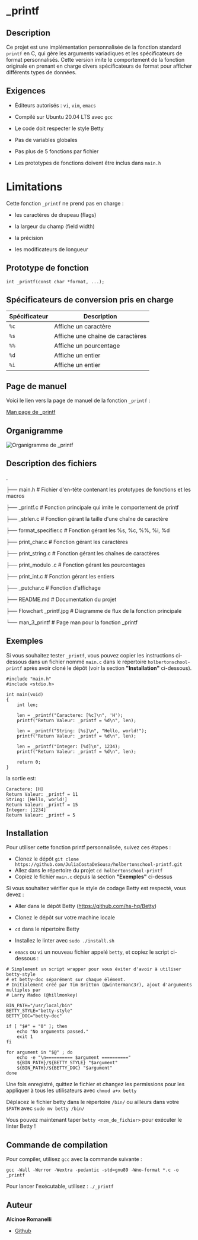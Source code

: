 # _printf

## Description
Ce projet est une implémentation personnalisée de la fonction standard `printf` en C, qui gère les arguments variadiques et les spécificateurs de format personnalisés. Cette version imite le comportement de la fonction originale en prenant en charge divers spécificateurs de format pour afficher différents types de données.

## Exigences

* Éditeurs autorisés : `vi`, `vim`, `emacs`

* Compilé sur Ubuntu 20.04 LTS avec `gcc`

* Le code doit respecter le style Betty

* Pas de variables globales

* Pas plus de 5 fonctions par fichier

* Les prototypes de fonctions doivent être inclus dans `main.h`

# Limitations

Cette fonction `_printf` ne prend pas en charge : 

* les caractères de drapeau (flags)

* la largeur du champ (field width)

* la précision

* les modificateurs de longueur

## Prototype de fonction

`int _printf(const char *format, ...);`

## Spécificateurs de conversion pris en charge

| Spécificateur | Description           |
|--------------|----------------------|
| `%c`        | Affiche un caractère  |
| `%s`        | Affiche une chaîne de caractères |
| `%%`        | Affiche un pourcentage |
| `%d`        | Affiche un entier      |
| `%i`        | Affiche un entier      |

## Page de manuel

Voici le lien vers la page de manuel de la fonction `_printf` :

[Man page de _printf](https://github.com/Alcinoe-bot/holbertonschool-printf/blob/main/man_3_printf)

## Organigramme 

![Organigramme de _printf](https://github.com/Alcinoe-bot/holbertonschool-printf/blob/main/flow%20chart.jpg)

## Description des fichiers

.

├── main.h                # Fichier d'en-tête contenant les prototypes de fonctions et les macros

├── _printf.c             # Fonction principale qui imite le comportement de printf

├── _strlen.c             # Fonction gérant la taille d'une chaîne de caractère

├── format_specifier.c    # Fonction gérant les %s, %c, %%, %i, %d

├── print_char.c          # Fonction gérant les caractères

├── print_string.c        # Fonction gérant les chaînes de caractères

├── print_modulo .c       # Fonction gérant les pourcentages

├── print_int.c           # Fonction gérant les entiers

├── _putchar.c            # Fonction d'affichage

├── README.md             # Documentation du projet

├── Flowchart _printf.jpg # Diagramme de flux de la fonction principale

└── man_3_printf          # Page man pour la fonction _printf
## Exemples

Si vous souhaitez tester `_printf`, vous pouvez copier les instructions ci-dessous dans un fichier nommé `main.c` dans le répertoire `holbertonschool-printf` après avoir cloné le dépôt (voir la section **"Installation"** ci-dessous).

```
#include "main.h"
#include <stdio.h>

int main(void)
{
    int len;

    len = _printf("Caractere: [%c]\n", 'H');
    printf("Return Valeur: _printf = %d\n", len);

    len = _printf("String: [%s]\n", "Hello, world!");
    printf("Return Valeur: _printf = %d\n", len);

    len = _printf("Integer: [%d]\n", 1234);
    printf("Return Valeur: _printf = %d\n", len);

    return 0;
}
```
la sortie est:

```
Caractere: [H]
Return Valeur: _printf = 11
String: [Hello, world!]
Return Valeur: _printf = 15
Integer: [1234]
Return Valeur: _printf = 5
```

## Installation

Pour utiliser cette fonction printf personnalisée, suivez ces étapes :

* Clonez le dépôt
  `git clone https://github.com/JuliaCostaDeSousa/holbertonschool-printf.git`
* Allez dans le répertoire du projet
  `cd holbertonschool-printf`
* Copiez le fichier `main.c` depuis la section **"Exemples"** ci-dessus

Si vous souhaitez vérifier que le style de codage Betty est respecté, vous devez :

* Aller dans le dépôt Betty (https://github.com/hs-hq/Betty)

* Clonez le dépôt sur votre machine locale

* `cd` dans le répertoire Betty

* Installez le linter avec `sudo ./install.sh`

* `emacs` ou `vi` un nouveau fichier appelé `betty`, et copiez le script ci-dessous :
```
# Simplement un script wrapper pour vous éviter d'avoir à utiliser betty-style
# et betty-doc séparément sur chaque élément.
# Initialement créé par Tim Britton (@wintermanc3r), ajout d'arguments multiples par
# Larry Madeo (@hillmonkey)

BIN_PATH="/usr/local/bin"
BETTY_STYLE="betty-style"
BETTY_DOC="betty-doc"

if [ "$#" = "0" ]; then
    echo "No arguments passed."
    exit 1
fi

for argument in "$@" ; do
    echo -e "\n========== $argument =========="
    ${BIN_PATH}/${BETTY_STYLE} "$argument"
    ${BIN_PATH}/${BETTY_DOC} "$argument"
done
```
Une fois enregistré, quittez le fichier et changez les permissions pour les appliquer à tous les utilisateurs avec `chmod a+x betty`

Déplacez le fichier betty dans le répertoire `/bin/` ou ailleurs dans votre `$PATH` avec `sudo mv betty /bin/`

Vous pouvez maintenant taper `betty <nom_de_fichier>` pour exécuter le linter Betty !


## Commande de compilation

Pour compiler, utilisez `gcc` avec la commande suivante :

`gcc -Wall -Werror -Wextra -pedantic -std=gnu89 -Wno-format *.c -o _printf`

Pour lancer l'exécutable, utilisez :
`./_printf`

## Auteur

**Alcinoe Romanelli**

* [Github](https://github.com/Alcinoe-bot)
